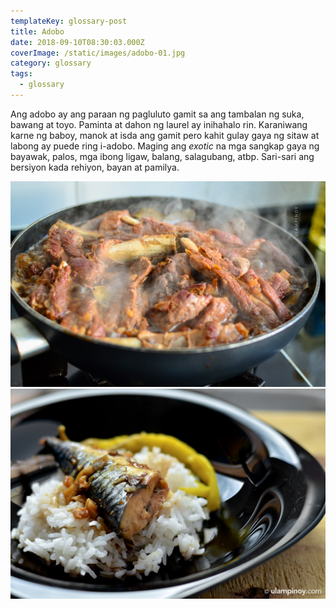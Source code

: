```yaml
---
templateKey: glossary-post
title: Adobo
date: 2018-09-10T08:30:03.000Z
coverImage: /static/images/adobo-01.jpg
category: glossary
tags:
  - glossary
---
```


Ang adobo ay ang paraan ng pagluluto gamit sa ang tambalan ng suka, bawang at toyo. Paminta at dahon ng laurel ay inihahalo rin. Karaniwang karne ng baboy, manok at isda ang gamit pero kahit gulay gaya ng sitaw at labong ay puede ring i-adobo. Maging ang _exotic_ na mga sangkap gaya ng bayawak, palos, mga ibong ligaw, balang, salagubang, atbp. Sari-sari ang bersiyon kada rehiyon, bayan at pamilya.

![Pork spare ribs adobo](/static/images/spare-ribs-adobo.jpg "Pork spare ribs adobo")
![Mackarel fish adobo](/static/images/caballa-adobo.jpg)
